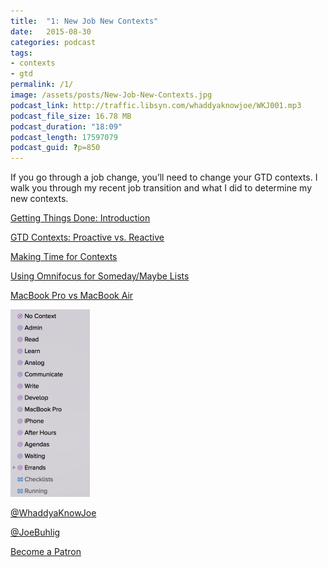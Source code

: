 ```yaml
---
title:  "1: New Job New Contexts"
date:   2015-08-30
categories: podcast
tags:
- contexts
- gtd
permalink: /1/
image: /assets/posts/New-Job-New-Contexts.jpg
podcast_link: http://traffic.libsyn.com/whaddyaknowjoe/WKJ001.mp3
podcast_file_size: 16.78 MB
podcast_duration: "18:09"
podcast_length: 17597079
podcast_guid: ?p=850
---
```


If you go through a job change, you’ll need to change your GTD contexts. I walk you through my recent job transition and what I did to determine my new contexts.

<!--more-->

[Getting Things Done: Introduction](http://joebuhlig.com/getting-things-done-introduction/)

[GTD Contexts: Proactive vs. Reactive](http://joebuhlig.com/gtd-contexts-proactive-vs-reactive/)

[Making Time for Contexts](http://joebuhlig.com/making-time-contexts/)

[Using Omnifocus for Someday/Maybe Lists](http://joebuhlig.com/using-omnifocus-for-somedaymaybe-lists/)

[MacBook Pro vs MacBook Air](http://joebuhlig.com/macbook-pro-vs-macbook-air/)

<img class="left-image" src="/assets/posts_extra/Contexts.png" />

<div class="clear"></div>

[@WhaddyaKnowJoe](https://twitter.com/whaddyaknowjoe)

[@JoeBuhlig](https://twitter.com/JoeBuhlig)

[Become a Patron](http://joebuhlig.com/patron/)